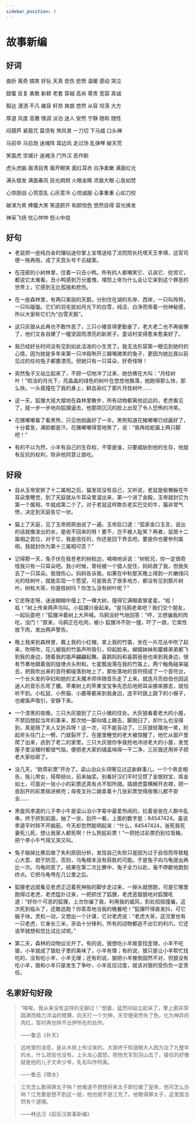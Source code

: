 ```yaml
---
sidebar_position: 3
---
```


# 故事新编

## 好词

曲折 离奇 搞笑 好玩 天真 悲伤 悲愤 温暖 感动 哭泣

甜蜜 反复 勇敢 新颖 老套 穿越 高尚 尊贵 宽容 真诚

豁达 潇洒 不凡 雍容 轩昂 爽朗 悠然 从容 坦荡 大方

厚道 风度 高雅 情调 淡泊 迷人 安然 宁静 随和 随性

闷葫芦 紧箍咒 莫须有 煞风景 一刀切 下马威 口头禅

马前卒 马后炮 迷魂阵 耳边风 走过场 乱弹琴 破天荒

笑面虎 空城计 迷魂汤 门外汉 恶作剧

虎头虎脑 眉清目秀 眉开眼笑 面红耳赤 白净柔嫩 满面红光

满头银发 满面春风 目光炯炯 火眼金睛 浓眉大眼 心急如焚

心惊胆战 心慌意乱 心灰意冷 心悦诚服 心事重重 心如刀绞

破涕为笑 捧腹大笑 笑逐颜开 和颜悦色 悠然自得 容光焕发

神采飞扬 忧心忡忡 怒火中烧

## 好句

- 老鼠把一座纯白金的镶钻迷你掌上宝塔送给了法院院长托塔天王李靖，这官司便一拖再拖，成了天宫头号千古疑案。

- 在茂密的小树林里，住着一只丑小鸭。所有的人都嘲笑它、讥讽它、挖苦它，都说它太难看。丑小鸭感到万分羞愧，埋怨上帝为什么会让它来到这个罪恶的世界上，它感到无比孤独和悲伤。

- 在一座森林里，有两只美丽的天鹅，分别住在湖的东岸、西岸，一只叫玲玲，一只叫璇璇。它们的羽毛犹如月光下的白雪，纯洁、白净而带着一份神秘感，所以大家称它们为“白雪天鹅”。

- 这只灰狼从此再也不敢作恶了，三只小猪变得更勤奋了，老大老二也不再偷懒了，他们又各自建了一幢坚固而漂亮的新房子。童话村变得愈来愈美好了。

- 我已经好长时间没有见到如此活泼的小生灵了。我无法形容第一眼见到她时的心情，因为她是多年来第一只冲我咧开三瓣嘴微笑的兔子，更因为她比我以前见过的任何兔子都要漂亮。但她只有一只耳朵，好奇怪呀！

- 突然兔子又站立起来了，不顾一切地冲了过来，她仿佛在大叫：“月桂树叶！”皎洁的月光下，亮晶晶的绿色的树叶在悠悠地飘落，她跑得那么快，那么快，一头竟撞在了我的身上，鲜血染红了那片月桂树叶……

- 这一天，狐狸大摇大摆地在森林里散步，所有动物都离他远远的，老虎看见了，就一步一步地向狐狸逼去，他那阴沉沉的脸上出现了令人恐怖的冷笑。

- 花猪嘟嘟看了看黑熊，只见他刚画好了一半。黑熊知道花猪嘟嘟已经画好了，十分着急，满脸都是汗。花猪嘟嘟得意地笑了，说：“我再给蛇画上两只脚吧！”

- 有的不以为然，小羊有自己的生存权，不管是谁，只要威胁到他的生存，他就有反抗的权利，除非他同意让狼吃。

## 好段

- 自从玉帝安排了十二属相之后，猫发现没有自己，又听说，老鼠是偷懒躲在牛耳朵里睡觉，到了天庭就从牛耳朵里溜出来，第一个进了金殿，玉帝就封它为第一个属相，牛就成第二个了。对于老鼠这样欺负老实巴交的牛，猫非常气愤，决定到天庭告它一状。

- 猫上了天庭，见了玉帝把原由说了一遍。玉帝启口道：“孤家金口玉言，说出的话就像泼出的水，是收不回来的呀！要不，岂不被人耻笑？再者，鼠居十二属相之首位，对于它，我是信任的，你还是回下界去吧。要是你也要参列属相，我就封你为第十三属相可否？”

- 记得那一天，兔子伏在我苍老的树桩边，喃喃地诉说：“树桩兄，你一定很奇怪我只有一只耳朵吧。我小时候，曾经被一个猎人捉住，妈妈救了我，但我失去了一只耳朵。我很伤心。妈妈告诉我，如果在中秋那天晚上得到一片嫩绿闪光的桂树叶，就能实现一个愿望。可是我去了很多地方，都没有见到那片树叶。树桩大哥，你是桂树吗？你怎么没有树叶呢？”

- 它走呀走呀，迷迷糊糊中撞上了一棵大树，撞得它满眼直冒星星。“呱！呱！”树上传来两声鸟叫。小狐狸兴奋起来。“是乌鸦老弟吧？我们交个朋友，一起玩耍吧！”狐狸冲着树上大声喊。乌鸦没好气地回答：“哼，又想骗我的肉吃，没门！”原来，乌鸦正在吃肉，被小 狐狸冷不防一撞，吓了一跳，它索性放下肉，发出两声警告。

- 晚上我来到森林里，戴上我的小红帽，拿上我的竹笛，坐在一片花丛中吹了起来，吹呀吹，花儿被我的竹笛声所吸引，仰起脸来。蝴蝶妹妹和蜜蜂弟弟都飞到我的身边，随着我的笛声翩翩起舞。喜鹊妈妈和喜鹊爸爸也来到我身边，很有节奏地跟着我的旋律点头附和。七星瓢虫落在我的竹笛上，两个触角碰来碰去，把我吹出来的音符都碰落到地上了，那些落地的音符搭成了一个音符台，一个长头发的孕妇和她的丈夫魔术师伴随音乐走了上来。就连月亮伯伯也因这迷人的音乐乐弯了腰。苹果树上的苹果宝宝争先恐后地把耳朵挪来挪去，就怕听不到。小松鼠、小熊猫、小鹿等都来到我身边，连平时跳上跳下的小猴子，也被笛声吸引，安静下来。

- 一个漆黑的夜晚，三只大灰狼到了三只小猪的住处。大灰狼看着老大的小屋，不禁回想起当年的事来，那次他一脚向墙上踢去，脚脱臼了，却什么也没得到，真是赔了夫人又折兵呀！这一次，可不能盲动了。三灰狼轻蔑地一笑，抡起斧头往门上一劈，门就裂开了。在屋里睡觉的老大被惊醒了，他忙从窗户里爬了出来，逃到了老二的家里。三只大灰狼你争我抢地冲进老大的小屋，发觉屋子里没猪时都很气恼，便把老大家的铺盖啃得一干二净，三灰狼还用斧子把老大家给砸了。

- 没几天，“欧蒋彩票”开办了。梁山泊众头领哪见过这新鲜事儿，一个个奔走相告，拖儿带女，搭帮结伙，前来抽奖。别看好汉们平时见惯了金银财宝，挥金如土，可面对一张小小的彩票还真有点不知所措。插翅虎雷横解开衣襟，把一沓刮开的彩票揣进裤兜；母夜叉孙二娘拿着十几张彩票觉得放哪儿都不安全……

- 黑旋风李逵的儿子李小牛是梁山泊小字辈中最爱热闹的，拉着爸爸在人群中乱串，终于挤到前面，抽了一张，刮开一看，上面的数字是：84547424。虽说李逵平时转不开脑筋，今天却忽然聪明起来：“什么，84547424，爸死我死妻死儿死，想让我家人都死啊！什么狗屁彩票！”一把抢过彩票扔到垃圾箱，把个李小牛气得又哭又叫。

- 兔子输掉比赛后做了失利原因分析，发现自己失败只是因为过于自信而导致粗心大意、疏于防范，否则，乌龟根本没有获胜的可能。于是兔子向乌龟提出再比一次。乌龟同意了。结果在第二次比赛中，兔子全力以赴，毫不停歇地跑到终点。它把乌龟甩在几公里之后。

- 狐狸老远就看见老虎正迈着死神般的脚步走过来，一掉头就想跑，可是它哪里跑得过老虎，老虎猛扑过来，一把抓住了狐狸，老虎恶狠狠地对狐狸吼道：“好你个可恶的狐狸，上次你骗了我，利用我的威风，到处招摇撞骗，这次死到临头了，还敢逃跑？你乖乖地当我的晚餐吧！”狐狸吓得直发抖，可它脑子快，灵机一动，又想出一个计谋，它对老虎说：“老虎大哥，这河里也有一只老虎，它身长三米，牙齿十分锋利，所有的动物都逃不出它的利爪，它还说早就想和您比试比试呢。”

- 第二天，森林的动物议论开了。有的说，狼想吃小羊故意找歪理，小羊不吃狼，小羊就成了狼肚子里的美味了，小羊有理；有的说，狼只是让小羊帮忙找吃的，没有吃小羊，小羊无理；还有的说，狼把小羊推倒固然不对，但狼没有吃小羊，狼和小羊只是发生了争吵，小羊反应过度，就该对狼的受伤负一定责任。

## 名家好句好段

> “唉唉，我从来没有这样的无聊过！”想着，猛然间站立起来了，擎上那非常圆满而精力洋溢的臂膊，向天打一个欠伸，天空便突然失了色，化为神异的肉红，暂时再也辨不出伊所在的处所。
>
> ——鲁迅《补天》

> 远地里的消息，是从木排上传过来的。大家终于知道鲧大人因为治了九整年的水，什么效验也没有，上头龙心震怒，把他充军到羽山去了，接任的好像就是他的儿子文命少爷，乳名叫作阿禹。
>
> ——鲁迅《理水》

> 江充怎么敢得罪太子呐？他难道不想想将来太子即位做了皇帝，他可怎么办呐？江充要是想不到这一层，他也就不是江充了。他敢得罪太子，这里面当然有个道理。
>
> ——林达汉《前后汉故事新编》
